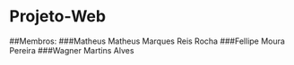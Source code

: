 # Projeto-Web
##Membros:
###Matheus Matheus Marques Reis Rocha
###Fellipe Moura Pereira
###Wagner Martins Alves
